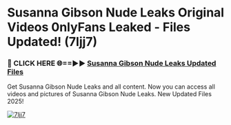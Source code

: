 # Susanna Gibson Nude Leaks Original Videos 0nlyFans Leaked - Files Updated! (7ljj7)

<h3>🔴 CLICK HERE 🌐==►► <a href="https://tinyurl.com/yrmya6cz" rel="nofollow">Susanna Gibson Nude Leaks Updated Files</a></h3>

Get Susanna Gibson Nude Leaks and all content. Now you can access all videos and pictures of Susanna Gibson Nude Leaks. New Updated Files 2025!

[![7ljj7](https://i.imgur.com/FMdXYCs.gif)](https://tinyurl.com/yrmya6cz)
